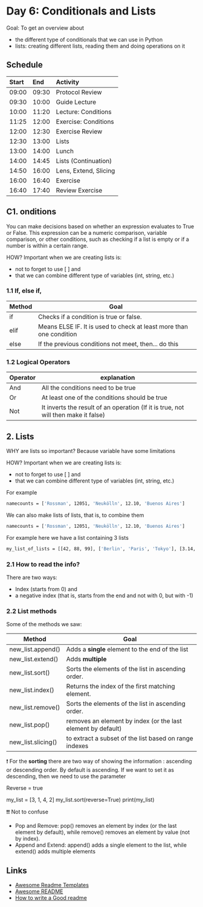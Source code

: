 
# Day 6: Conditionals and Lists


Goal: To get an overview about 
- the different type of conditionals that we can use in Python 
- lists: creating different lists, reading them and doing operations on it


## Schedule


| Start  | End   | Activity                     |
| :--------- | :-------- | :--------------------------- |
| 09:00      | 09:30     | Protocol Review              |
| 09:30      | 10:00     | Guide Lecture                |
| 10:00      | 11:20     | Lecture: Conditions          |
| 11:25      | 12:00     | Exercise: Conditions         |
| 12:00      | 12:30     | Exercise Review              |
| 12:30      | 13:00     | Lists                        |
| 13:00      | 14:00     | Lunch                        |
| 14:00      | 14:45     | Lists (Continuation)         |
| 14:50      | 16:00     | Lens, Extend, Slicing        |
| 16:00      | 16:40     | Exercise                     |
| 16:40      | 17:40     | Review Exercise              |




## C1. onditions


You can make decisions based on whether an expression evaluates to True or False. This expression can be a numeric comparison, variable comparison, or other conditions, such as checking if a list is empty or if a number is within a certain range.


HOW?
Important when we are creating lists is:
-  not to forget to use [ ]
and
- that we can combine different type of variables (int, string, etc.)


### 1.1 If, else if,

| Method             | Goal                                                                |
| ----------------- | ------------------------------------------------------------------ |
| if | Checks if a condition is true or false.
| elif | Means ELSE IF. It is used to check at least more than one condition | 
| else | If the previous conditions not meet, then... do this| 


### 1.2 Logical Operators
| Operator             | explanation                                                                |
| ----------------- | ------------------------------------------------------------------ |
| And | All the conditions need to be true
| Or | At least one of the conditions should be true
| Not | It inverts the result of an operation (If it is true, not will then make it false)

 
## 2. Lists


WHY are lists so important? 
Because variable have some limitations

HOW?
Important when we are creating lists is:
-  not to forget to use [ ]
and
- that we can combine different type of variables (int, string, etc.)

For example


```bash
namecounts = ['Rossman', 12051, 'Neukölln', 12.10, 'Buenos Aires']
```

We can also make lists of lists, that is, to combine them
```bash
namecounts = ['Rossman', 12051, 'Neukölln', 12.10, 'Buenos Aires']
```
For example here we have a list containing 3 lists 

```bash
my_list_of_lists = [[42, 88, 99], ['Berlin', 'Paris', 'Tokyo'], [3.14, 'value', True]]
```

### 2.1 How to read the info?
There are two ways:
- Index (starts from 0)
and
-  a negative index (that is, starts from the end and not with 0, but with -1)

### 2.2 List methods
Some of the methods we saw:


| Method             | Goal                                                                |
| ----------------- | ------------------------------------------------------------------ |
| new_list.append() | Adds a **single**  element to the end of the list
| new_list.extend() | Adds **multiple** | 
| new_list.sort() | Sorts the elements of the list in ascending order.| 
| new_list.index() | Returns the index of the first matching element.
| new_list.remove() | Sorts the elements of the list in ascending order.| 
| new_list.pop() | removes an element by index (or the last element by default)| 
| new_list.slicing() | to extract a subset of the list based on range indexes| 


 
 ❗  For the **sorting** there are two way of showing the information : ascending or descending order.
 By default is ascending.
 If we want to set it as descending, then we need to use the parameter
 
 Reverse = true

my_list = [3, 1, 4, 2]
my_list.sort(reverse=True)
print(my_list)  

❗❗ Not to confuse

- Pop and Remove: pop() removes an element by index (or the last element by default), while remove() removes an element by value (not by index).
- Append and Extend: append() adds a single element to the list, while extend() adds multiple elements 


## Links

 - [Awesome Readme Templates](https://awesomeopensource.com/project/elangosundar/awesome-README-templates)
 - [Awesome README](https://github.com/matiassingers/awesome-readme)
 - [How to write a Good readme](https://bulldogjob.com/news/449-how-to-write-a-good-readme-for-your-github-project)
